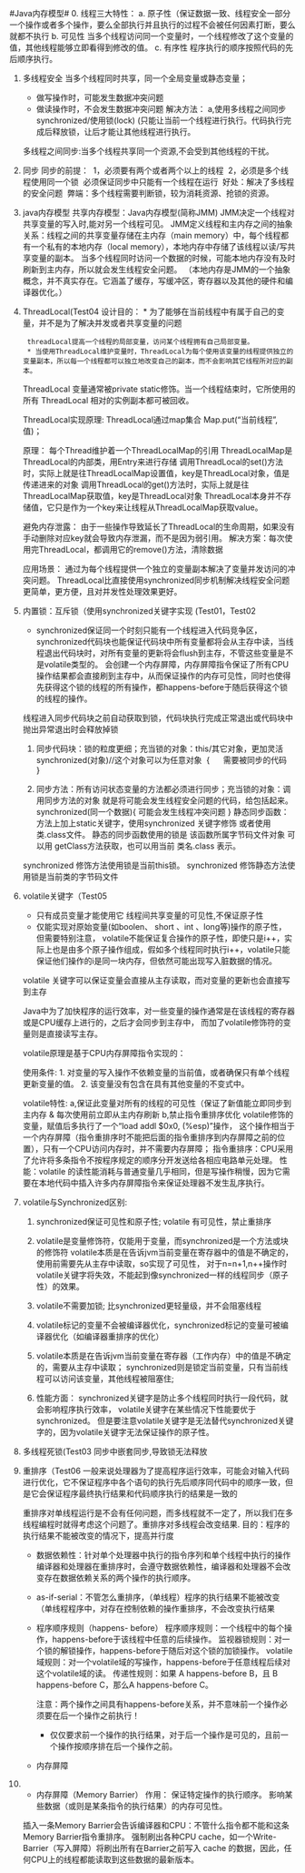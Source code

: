 #Java内存模型#
0. 线程三大特性：
    a. 原子性（保证数据一致、线程安全一部分
        一个操作或者多个操作，要么全部执行并且执行的过程不会被任何因素打断，要么就都不执行
    b. 可见性
        当多个线程访问同一个变量时，一个线程修改了这个变量的值，其他线程能够立即看得到修改的值。
    c. 有序性
        程序执行的顺序按照代码的先后顺序执行。

1. 多线程安全
    当多个线程同时共享，同一个全局变量或静态变量；
    - 做写操作时，可能发生数据冲突问题
    - 做读操作时，不会发生数据冲突问题
   解决方法：
    a,使用多线程之间同步synchronized/使用锁(lock)
        (只能让当前一个线程进行执行。代码执行完成后释放锁，让后才能让其他线程进行执行。

   多线程之间同步:当多个线程共享同一个资源,不会受到其他线程的干扰。

2. 同步
    同步的前提： 
        1，必须要有两个或者两个以上的线程 
        2，必须是多个线程使用同一个锁 
    必须保证同步中只能有一个线程在运行 
        好处：解决了多线程的安全问题 
        弊端：多个线程需要判断锁，较为消耗资源、抢锁的资源。

3. java内存模型
    共享内存模型：Java内存模型(简称JMM)
    JMM决定一个线程对共享变量的写入时,能对另一个线程可见。
    JMM定义线程和主内存之间的抽象关系：线程之间的共享变量存储在主内存（main memory）中，每个线程都有一个私有的本地内存（local memory），本地内存中存储了该线程以读/写共享变量的副本。
    当多个线程同时访问一个数据的时候，可能本地内存没有及时刷新到主内存，所以就会发生线程安全问题。
    （本地内存是JMM的一个抽象概念，并不真实存在。它涵盖了缓存，写缓冲区，寄存器以及其他的硬件和编译器优化。）

4. ThreadLocal(Test04
    设计目的：
        * 为了能够在当前线程中有属于自己的变量，并不是为了解决并发或者共享变量的问题
        
        threadLocal提高一个线程的局部变量，访问某个线程拥有自己局部变量。
        * 当使用ThreadLocal维护变量时，ThreadLocal为每个使用该变量的线程提供独立的变量副本，所以每一个线程都可以独立地改变自己的副本，而不会影响其它线程所对应的副本。

    ThreadLocal 变量通常被private static修饰。当一个线程结束时，它所使用的所有 ThreadLocal 相对的实例副本都可被回收。

    ThreadLocal实现原理:
        ThreadLocal通过map集合
        Map.put(“当前线程”,值)；
    
    原理：
        每个Thread维护着一个ThreadLocalMap的引用
        ThreadLocalMap是ThreadLocal的内部类，用Entry来进行存储
        调用ThreadLocal的set()方法时，实际上就是往ThreadLocalMap设置值，key是ThreadLocal对象，值是传递进来的对象
        调用ThreadLocal的get()方法时，实际上就是往ThreadLocalMap获取值，key是ThreadLocal对象
        ThreadLocal本身并不存储值，它只是作为一个key来让线程从ThreadLocalMap获取value。
        
    避免内存泄露：
        由于一些操作导致延长了ThreadLocal的生命周期，如果没有手动删除对应key就会导致内存泄漏，而不是因为弱引用。
        解决方案：每次使用完ThreadLocal，都调用它的remove()方法，清除数据
    
    应用场景：
        通过为每个线程提供一个独立的变量副本解决了变量并发访问的冲突问题。
        ThreadLocal比直接使用synchronized同步机制解决线程安全问题更简单，更方便，且对并发性处理效果更好。

5. 内置锁：互斥锁（使用synchronized关键字实现 (Test01，Test02
    * synchronized保证同一个时刻只能有一个线程进入代码竞争区，synchronized代码块也能保证代码块中所有变量都将会从主存中读，当线程退出代码块时，对所有变量的更新将会flush到主存，不管这些变量是不是volatile类型的。
    会创建一个内存屏障，内存屏障指令保证了所有CPU操作结果都会直接刷到主存中，从而保证操作的内存可见性，同时也使得先获得这个锁的线程的所有操作，都happens-before于随后获得这个锁的线程的操作。

    线程进入同步代码块之前自动获取到锁，代码块执行完成正常退出或代码块中抛出异常退出时会释放掉锁
    
    1. 同步代码块：锁的粒度更细；充当锁的对象：this/其它对象，更加灵活
              synchronized(对象)//这个对象可以为任意对象 
              { 
                  需要被同步的代码 
              } 

    2. 同步方法：所有访问状态变量的方法都必须进行同步；充当锁的对象：调用同步方法的对象
              就是将可能会发生线程安全问题的代码，给包括起来。
              synchronized(同一个数据){
                  可能会发生线程冲突问题
              }
    静态同步函数：
        方法上加上static关键字，使用synchronized 关键字修饰 或者使用类.class文件。
        静态的同步函数使用的锁是  该函数所属字节码文件对象
        可以用 getClass方法获取，也可以用当前  类名.class 表示。

    synchronized 修饰方法使用锁是当前this锁。
    synchronized 修饰静态方法使用锁是当前类的字节码文件

6. volatile关键字（Test05
    * 只有成员变量才能使用它
    线程间共享变量的可见性,不保证原子性
    * 仅能实现对原始变量(如boolen、 short 、int 、long等)操作的原子性，
      但需要特别注意， volatile不能保证复合操作的原子性，即使只是i++，实际上也是由多个原子操作组成，假如多个线程同时执行i++，volatile只能保证他们操作的i是同一块内存，但依然可能出现写入脏数据的情况。

    volatile 关键字可以保证变量会直接从主存读取，而对变量的更新也会直接写到主存
    
    Java中为了加快程序的运行效率，对一些变量的操作通常是在该线程的寄存器或是CPU缓存上进行的，之后才会同步到主存中，
    而加了volatile修饰符的变量则是直接读写主存。

    volatile原理是基于CPU内存屏障指令实现的：

    使用条件:
        1. 对变量的写入操作不依赖变量的当前值，或者确保只有单个线程更新变量的值。
        2. 该变量没有包含在具有其他变量的不变式中。

    volatile特性:
        a,保证此变量对所有的线程的可见性（保证了新值能立即同步到主内存 & 每次使用前立即从主内存刷新
        b,禁止指令重排序优化
            volatile修饰的变量，赋值后多执行了一个“load addl $0x0, (%esp)”操作，
                这个操作相当于一个内存屏障（指令重排序时不能把后面的指令重排序到内存屏障之前的位置），只有一个CPU访问内存时，并不需要内存屏障；
            指令重排序：CPU采用了允许将多条指令不按程序规定的顺序分开发送给各相应电路单元处理。
        性能：volatile 的读性能消耗与普通变量几乎相同，但是写操作稍慢，因为它需要在本地代码中插入许多内存屏障指令来保证处理器不发生乱序执行。

7. volatile与Synchronized区别:
    1) synchronized保证可见性和原子性; volatile 有可见性，禁止重排序
    2) volatile是变量修饰符，仅能用于变量，而synchronized是一个方法或块的修饰符
           volatile本质是在告诉jvm当前变量在寄存器中的值是不确定的，使用前需要先从主存中读取，so实现了可见性，
           对于n=n+1,n++操作时volatile关键字将失效，不能起到像synchronized一样的线程同步（原子性）的效果。
    3) volatile不需要加锁; 比synchronized更轻量级，并不会阻塞线程
    4) volatile标记的变量不会被编译器优化，synchronized标记的变量可被编译器优化（如编译器重排序的优化）
    5) volatile本质是在告诉jvm当前变量在寄存器（工作内存）中的值是不确定的，需要从主存中读取； 
       synchronized则是锁定当前变量，只有当前线程可以访问该变量，其他线程被阻塞住;
    
    6) 性能方面：
        synchronized关键字是防止多个线程同时执行一段代码，就会影响程序执行效率，
        volatile关键字在某些情况下性能要优于synchronized。
        但是要注意volatile关键字是无法替代synchronized关键字的，因为volatile关键字无法保证操作的原子性。

8. 多线程死锁(Test03
    同步中嵌套同步,导致锁无法释放

9. 重排序（Test06
    一般来说处理器为了提高程序运行效率，可能会对输入代码进行优化，它不保证程序中各个语句的执行先后顺序同代码中的顺序一致，但是它会保证程序最终执行结果和代码顺序执行的结果是一致的
    
    重排序对单线程运行是不会有任何问题，而多线程就不一定了，所以我们在多线程编程时就得考虑这个问题了。重排序对多线程会改变结果.
    目的：程序的执行结果不能被改变的情况下，提高并行度

    - 数据依赖性：针对单个处理器中执行的指令序列和单个线程中执行的操作
        编译器和处理器在重排序时，会遵守数据依赖性，编译器和处理器不会改变存在数据依赖关系的两个操作的执行顺序。

    - as-if-serial：不管怎么重排序，（单线程）程序的执行结果不能被改变
        （单线程程序中，对存在控制依赖的操作重排序，不会改变执行结果

    - 程序顺序规则（happens- before）
        程序顺序规则：一个线程中的每个操作，happens-before于该线程中任意的后续操作。
        监视器锁规则：对一个锁的解锁操作，happens-before于随后对这个锁的加锁操作。
        volatile域规则：对一个volatile域的写操作，happens-before于任意线程后续对这个volatile域的读。
        传递性规则：如果 A happens-before B，且 B happens-before C，那么A happens-before C。
        
        注意：两个操作之间具有happens-before关系，并不意味前一个操作必须要在后一个操作之前执行！
        * 仅仅要求前一个操作的执行结果，对于后一个操作是可见的，且前一个操作按顺序排在后一个操作之前。
    
    - 内存屏障
    
10. * 内存屏障（Memory Barrier）
    作用：
        保证特定操作的执行顺序。
        影响某些数据（或则是某条指令的执行结果）的内存可见性。
    
    插入一条Memory Barrier会告诉编译器和CPU：不管什么指令都不能和这条Memory Barrier指令重排序。
    强制刷出各种CPU cache，如一个Write-Barrier（写入屏障）将刷出所有在Barrier之前写入 cache 的数据，因此，任何CPU上的线程都能读取到这些数据的最新版本。
       